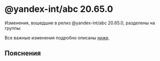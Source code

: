 # @yandex-int/abc 20.65.0

<!-- ЧЕЛОВЕЧЕСКОЕ ВСТУПЛЕНИЕ -->

Изменения, вошедшие в релиз @yandex-int/abc 20.65.0, разделены на группы:

Все важные изменения подробно описаны [ниже](#Пояснения).

## Пояснения

